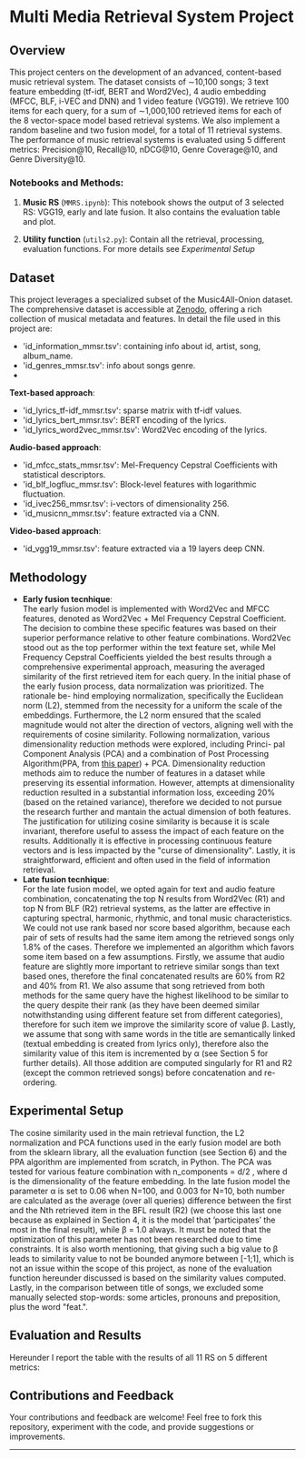 Multi Media Retrieval System Project
===============================

Overview
--------

This project centers on the development of an advanced, content-based music retrieval system. The dataset consists of ∼10,100 songs; 3 text feature embedding (tf-idf, BERT and Word2Vec), 4 audio embedding (MFCC, BLF, i-VEC and DNN) and 1 video feature (VGG19). We retrieve 100 items for each query, for a sum of ∼1,000,100 retrieved items for each of the 8 vector-space model based retrieval systems. We also implement a random baseline and two fusion model, for a total of 11 retrieval systems. The performance of music retrieval systems is evaluated using 5 different metrics: Precision@10, Recall@10, nDCG@10, Genre Coverage@10, and Genre Diversity@10. 

### Notebooks and Methods:

1.  **Music RS** (`MMRS.ipynb`): This notebook shows the output of 3 selected RS: VGG19, early and late fusion. It also contains the evaluation table and plot.

2. **Utility function** (`utils2.py`): Contain all the retrieval, processing, evaluation functions. For more details see *Experimental Setup*

Dataset
-------
This project leverages a specialized subset of the Music4All-Onion dataset. The comprehensive dataset is accessible at [Zenodo](https://zenodo.org/record/6609677#.Y0ff7XZBxD8), offering a rich collection of musical metadata and features.
In detail the file used in this project are:

*  'id_information_mmsr.tsv': containing info about id,	artist,	song,	album_name.
*   'id_genres_mmsr.tsv': info about songs genre.
*   
**Text-based approach**: 

*  'id_lyrics_tf-idf_mmsr.tsv': sparse matrix with tf-idf values.
*  'id_lyrics_bert_mmsr.tsv': BERT encoding of the lyrics.
*  'id_lyrics_word2vec_mmsr.tsv': Word2Vec encoding of the lyrics.

**Audio-based approach**: 

*  'id_mfcc_stats_mmsr.tsv': Mel-Frequency Cepstral Coefficients with statistical descriptors.
*  'id_blf_logfluc_mmsr.tsv': Block-level features with logarithmic fluctuation.
*  'id_ivec256_mmsr.tsv': i-vectors of dimensionality 256.
*  'id_musicnn_mmsr.tsv': feature extracted via a CNN.
  
**Video-based approach**: 

*  'id_vgg19_mmsr.tsv': feature extracted via a 19 layers deep CNN.

Methodology
----------------------
*  **Early fusion tecnhique**: <br>
  The early fusion model is implemented with Word2Vec and MFCC features, denoted as Word2Vec + Mel Frequency Cepstral Coefficient. The decision to combine these specific features was based on their superior performance relative to other feature combinations. Word2Vec stood out as the top performer within the text feature set, while Mel Frequency Cepstral Coefficients yielded the best results through a comprehensive experimental approach, measuring the averaged similarity of the
first retrieved item for each query.
In the initial phase of the early fusion process, data normalization was prioritized. The rationale be- hind employing normalization, specifically the Euclidean norm (L2), stemmed from the necessity for a uniform the scale of the embeddings. Furthermore, the L2 norm ensured that the scaled magnitude would not alter the direction of vectors, aligning well with the requirements of cosine similarity. Following normalization, various dimensionality reduction methods were explored, including Princi- pal Component Analysis (PCA) and a combination of Post Processing Algorithm(PPA, from [this paper](https://aclanthology.org/W19-4328/))  + PCA. Dimensionality reduction methods aim to reduce the number of features in a dataset while preserving its essential information. However, attempts at dimensionality reduction resulted in a substantial information loss, exceeding 20% (based on the retained variance), therefore we decided to not pursue the research further and mantain the actual dimension of both features.
The justification for utilizing cosine similarity is because it is scale invariant, therefore useful to assess the impact of each feature on the results. Additionally it is effective in processing continuous feature vectors and is less impacted by the "curse of dimensionality". Lastly, it is straightforward, efficient and often used in the field of information retrieval.
*  **Late fusion tecnhique**: <br> For the late fusion model, we opted again for text and audio feature combination, concatenating the top N results from Word2Vec (R1) and top N from BLF (R2) retrieval systems, as the latter are effective in capturing spectral, harmonic, rhythmic, and tonal music characteristics. We could not use rank based nor score based algorithm, because each pair of sets of results had the same item among the retrieved songs only 1.8% of the cases. Therefore we implemented an algorithm which favors some item based on a few assumptions. Firstly, we assume that audio feature are slightly more important to retrieve similar songs than text based ones, therefore the final concatenated results are 60% from R2 and 40% from R1. We also assume that song retrieved from both methods for the same query have the highest likelihood to be similar to the query despite their rank (as they have been deemed similar notwithstanding using different feature set from different categories), therefore for such item we improve the similarity score of value β. Lastly, we assume that song with same words in the title are semantically linked (textual embedding is created from lyrics only), therefore also the similarity value of this item is incremented by α (see Section 5 for further details). All those addition are computed singularly for R1 and R2 (except the common retrieved songs) before concatenation and re-ordering.

Experimental Setup
----------------------
The cosine similarity used in the main retrieval function, the L2 normalization and PCA functions used in the early fusion model are both from the sklearn library, all the evaluation function (see Section 6) and the PPA algorithm are implemented from scratch, in Python.
The PCA was tested for various feature combination with n_components = d/2 , where d is the dimensionality of the feature embedding. In the late fusion model the parameter α is set to 0.06 when N=100, and 0.003 for N=10, both number are calculated as the average (over all queries) difference between the first and the Nth retrieved item in the BFL result (R2) (we choose this last one because as explained in Section 4, it is the model that ’participates’ the most in the final result), while β = 1.0 always. It must be noted that the optimization of this parameter has not been researched due to time constraints. It is also worth mentioning, that giving such a big value to β leads to similarity value to not be bounded anymore between [-1;1], which is not an issue within the scope of this project, as none of the evaluation function hereunder discussed is based on the similarity values computed. Lastly, in the comparison between title of songs, we excluded some manually selected stop-words: some articles, pronouns and preposition, plus the word "feat.".

Evaluation and Results
----------------------
Hereunder I report the table with the results of all 11 RS on 5 different metrics:



Contributions and Feedback
--------------------------

Your contributions and feedback are welcome! Feel free to fork this repository, experiment with the code, and provide suggestions or improvements.

* * *
